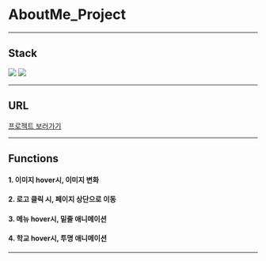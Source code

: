 # AboutMe_Project
---
## Stack
<img src="https://img.shields.io/badge/HTML5-E34F26?style=flat-square&logo=HTML5&logoColor=white"/>
<img src="https://img.shields.io/badge/CSS3-1572B6?style=flat-square&logo=CSS3&logoColor=white"/>

---

## URL
[프로젝트 보러가기](https://wooyong99.github.io/AboutMe_Project/)

---

## Functions
#### 1. 이미지 hover시, 이미지 변화
#### 2. 로고 클릭 시, 페이지 상단으로 이동
#### 3. 메뉴 hover시, 밑줄 애니메이션
#### 4. 학교 hover시, 투명 애니메이션

---
